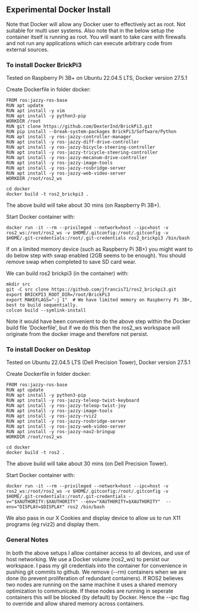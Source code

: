 ## Experimental Docker Install

Note that Docker will allow any Docker user to effectively act as root. Not suitable for multi user systems.
Also note that in the below setup the container itself is running as root. You will want to take care with firewalls
and not run any applications which can execute arbitrary code from external sources.

### To install Docker BrickPi3

Tested on Raspberry Pi 3B+ on Ubuntu 22.04.5 LTS, Docker version 27.5.1

Create Dockerfile in folder docker:
```
FROM ros:jazzy-ros-base
RUN apt update
RUN apt install -y vim
RUN apt install -y python3-pip
WORKDIR /root
RUN git clone https://github.com/DexterInd/BrickPi3.git
RUN pip install --break-system-packages BrickPi3/Software/Python
RUN apt install -y ros-jazzy-controller-manager
RUN apt install -y ros-jazzy-diff-drive-controller
RUN apt install -y ros-jazzy-bicycle-steering-controller
RUN apt install -y ros-jazzy-tricycle-steering-controller
RUN apt install -y ros-jazzy-mecanum-drive-controller
RUN apt install -y ros-jazzy-image-tools
RUN apt install -y ros-jazzy-rosbridge-server
RUN apt install -y ros-jazzy-web-video-server
WORKDIR /root/ros2_ws
```

```
cd docker
docker build -t ros2_brickpi3 .
```

The above build will take about 30 mins (on Raspberry Pi 3B+).

Start Docker container with:
```
docker run -it --rm --privileged --network=host --ipc=host -v ros2_ws:/root/ros2_ws -v $HOME/.gitconfig:/root/.gitconfig -v $HOME/.git-credentials:/root/.git-credentials ros2_brickpi3 /bin/bash
```

If on a limited memory device (such as Raspberry Pi 3B+) you might want to do below step with swap enabled (2GB seems to be enough). You should remove swap when completed to save SD card wear.

We can build ros2 brickpi3 (in the container) with:
```
mkdir src
git -C src clone https://github.com/jfrancis71/ros2_brickpi3.git
export BRICKPI3_ROOT_DIR=/root/BrickPi3
export MAKEFLAGS="-j 1"  # We have limited memory on Raspberry Pi 3B+, best to build sequentially.
colcon build --symlink-install
```

Note it would have been convenient to do the above step within the Docker build file 'Dockerfile', but if we do this then the ros2_ws workspace will originate from the docker image and therefore not persist.

### To install Docker on Desktop

Tested on Ubuntu 22.04.5 LTS (Dell Precision Tower), Docker version 27.5.1

Create Dockerfile in folder docker:
```
FROM ros:jazzy-ros-base
RUN apt update
RUN apt install -y python3-pip
RUN apt install -y ros-jazzy-teleop-twist-keyboard
RUN apt install -y ros-jazzy-teleop-twist-joy
RUN apt install -y ros-jazzy-image-tools
RUN apt install -y ros-jazzy-rviz2
RUN apt install -y ros-jazzy-rosbridge-server
RUN apt install -y ros-jazzy-web-video-server
RUN apt install -y ros-jazzy-nav2-bringup
WORKDIR /root/ros2_ws
```

```
cd docker
docker build -t ros2 .
```

The above build will take about 30 mins (on Dell Precision Tower).

Start Docker container with:
```
docker run -it --rm --privileged --network=host --ipc=host -v ros2_ws:/root/ros2_ws -v $HOME/.gitconfig:/root/.gitconfig -v $HOME/.git-credentials:/root/.git-credentials -v="$XAUTHORITY:$XAUTHORITY" --env="XAUTHORITY=$XAUTHORITY"  --env="DISPLAY=$DISPLAY" ros2 /bin/bash
```

We also pass in our X Cookies and display device to allow us to run X11 programs (eg rviz2) and display them.

### General Notes

In both the above setups I allow container access to all devices, and use of host networking. We use a Docker volume (ros2_ws) to persist our workspace. I pass my git credentials into the container for convenience in pushing git commits to github. We remove (--rm) containers when we are done (to prevent proliferation of redundant containers). If ROS2 believes two nodes are running on the same machine it uses a shared memory optimization to communicate. If these nodes are running in seperate containers this will be blocked (by default) by Docker. Hence the --ipc flag to override and allow shared memory across containers.
